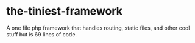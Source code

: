 # the-tiniest-framework
A one file php framework that handles routing, static files, and other cool stuff but is 69 lines of code.
